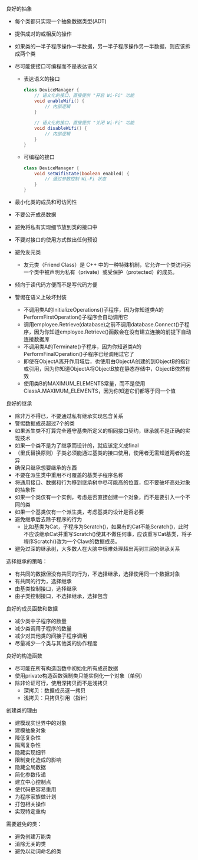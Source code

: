 良好的抽象

- 每个类都只实现一个抽象数据类型(ADT)

- 提供成对的或相反的操作

- 如果类的一半子程序操作一半数据，另一半子程序操作另一半数据，则应该拆成两个类

- 尽可能使接口可编程而不是表达语义

  - 表达语义的接口

    ```java
    class DeviceManager {
        // 语义化的接口，直接提供 "开启 Wi-Fi" 功能
        void enableWifi() { 
            // 内部逻辑
        }
        
        // 语义化的接口，直接提供 "关闭 Wi-Fi" 功能
        void disableWifi() { 
            // 内部逻辑
        }
    }
    ```

  - 可编程的接口

    ```java
    class DeviceManager {
        void setWifiState(boolean enabled) { 
            // 通过参数控制 Wi-Fi 状态
        }
    }
    ```

- 最小化类的成员和可访问性
- 不要公开成员数据
- 避免将私有实现细节放到类的接口中
- 不要对接口的使用方式做出任何预设
- 避免友元类

  - 友元类（Friend Class）是 C++ 中的一种特殊机制，它允许一个类访问另一个类中被声明为私有（private）或受保护（protected）的成员。
- 倾向于读代码方便而不是写代码方便
- 警惕在语义上破坏封装

  - 不调用类A的InitializeOperations()子程序，因为你知道类A的PerformFirstOperation()子程序会自动调用它
  - 调用employee.Retrieve(database)之前不调用database.Connect()子程序，因为你知道employee.Retrieve()函数会在没有建立连接的前提下自动连接数据库
  - 不调用类A的Terminate()子程序，因为你知道类A的PerformFinalOperation()子程序已经调用过它了
  - 即使在ObjectA离开作用域后，也使用由ObjectA创建的到ObjectB的指针或引用，因为你知道ObjectA将ObjectB放在静态存储中，ObjectB依然有效
  - 使用类B的MAXIMUM_ELEMENTS常量，而不是使用ClassA.MAXIMUM_ELEMENTS，因为你知道它们都等于同一个值

良好的继承

- 除非万不得已，不要通过私有继承实现包含关系
- 警惕数据成员超过7个的类
- 如果派生类不打算完全遵守基类所定义的相同接口契约，继承就不是正确的实现技术
- 如果一个类不是为了继承而设计的，就应该定义成final
- （里氏替换原则）子类必须能通过基类的接口使用，使用者无需知道两者的差异
- 确保只继承想要继承的东西
- 不要在派生类中重用不可覆盖的基类子程序名称
- 将通用接口、数据和行为移到继承树中尽可能高的位置，但不要破坏高处对象的抽象性
- 如果一个类仅有一个实例，考虑是否直接创建一个对象，而不是要引入一个不同的类
- 如果一个基类仅有一个派生类，考虑基类的设计是否必要
- 避免继承后去除子程序的行为
  - 比如基类为Cat，子程序为Scratch()，如果有的Cat不能Scratch()，此时不应该继承Cat并重写Scratch()使其不做任何事，应该重写Cat基类，将子程序Scratch()改为一个Claw的数据成员。
- 避免过深的继承树，大多数人在大脑中很难处理超出两到三层的继承关系



选择继承的策略：

- 有共同的数据但没有共同的行为，不选择继承，选择使用同一个数据对象
- 有共同的行为，选择继承
- 由基类控制接口，选择继承
- 由子类控制接口，不选择继承，选择包含



良好的成员函数和数据

- 减少类中子程序的数量
- 减少类调用子程序的数量
- 减少对其他类的间接子程序调用
- 尽量减少一个类与其他类的协作程度



良好的构造函数

- 尽可能在所有构造函数中初始化所有成员数据
- 使用private构造函数强制类只能实例化一个对象（单例）
- 除非论证可行，使用深拷贝而不是浅拷贝
  - 深拷贝：数据成员逐一拷贝
  - 浅拷贝：只拷贝引用（指针）



创建类的理由

- 建模现实世界中的对象
- 建模抽象对象
- 降低复杂性
- 隔离复杂性
- 隐藏实现细节
- 限制变化造成的影响
- 隐藏全局数据
- 简化参数传递
- 建立中心控制点
- 使代码更容易重用
- 为程序家族做计划
- 打包相关操作
- 实现特定重构



需要避免的类：

- 避免创建万能类
- 消除无关的类
- 避免以动词命名的类